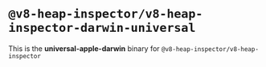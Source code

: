 # `@v8-heap-inspector/v8-heap-inspector-darwin-universal`

This is the **universal-apple-darwin** binary for `@v8-heap-inspector/v8-heap-inspector`
